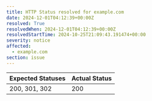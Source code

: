 ```yaml
---
title: HTTP Status resolved for example.com
date: 2024-12-01T04:12:39+00:00Z
resolved: True
resolvedWhen: 2024-12-01T04:12:39+00:00Z
resolvedStartTime: 2024-10-25T21:09:43.191474+00:00
severity: notice
affected:
  - example.com
section: issue
---
```


| Expected Statuses | Actual Status  |
|-------------------|----------------|
| 200, 301, 302 | 200 |
